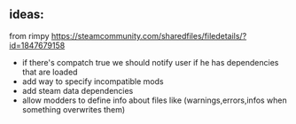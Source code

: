 
## ideas:

from rimpy https://steamcommunity.com/sharedfiles/filedetails/?id=1847679158
* if there's compatch true we should notify user if he has dependencies that are loaded
* add way to specify incompatible mods
* add steam data dependencies
* allow modders to define info about files like (warnings,errors,infos when something overwrites them)